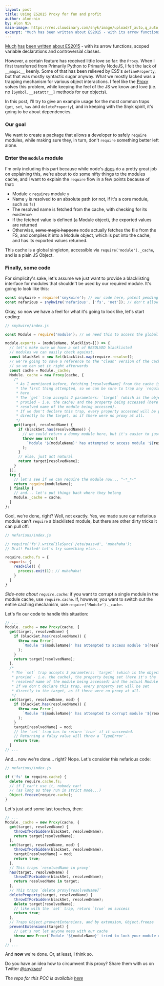 ```yaml
---
layout: post		
title: Using ES2015 Proxy for fun and profit
author: alon-niv
by: Alon Niv
main-image: https://res.cloudinary.com/snyk/image/upload/f_auto,q_auto,w_auto/v1448374341/BuiltWith-SSL-Usage.png
excerpt: "Much has been written about ES2015 - with its arrow functions, scoped variable declarations and controversial classes. However, a certain feature has received little love so far: the Proxy."
---
```



[Much](https://themeteorchef.com/blog/what-is-es2015/) [has](https://css-tricks.com/lets-learn-es2015/) [been written](https://babeljs.io/docs/learn-es2015/) [about ES2015](http://es6-features.org/) - with its arrow functions, scoped variable declarations and controversial classes.

However, a certain feature has received little love so far: the `Proxy`.
When I first transferred from Primarily Python to Primarily NodeJS, I felt the lack of `__magic__` keenly. Some of that has been relieved by ES5's `defineProperty`, but that was mostly syntactic sugar anyway.
What we mostly lacked was a trapping mechanism for various object interactions. I feel like the [Proxy](https://developer.mozilla.org/en/docs/Web/JavaScript/Reference/Global_Objects/Proxy) solves this problem, while keeping the feel of the JS we know and love (i.e. no `[Symbol.__setattr__]` methods for our objects).

In this post, I'll try to give an example usage for the most common traps (`get`, `set`, `has` and `deleteProperty`), and in keeping with the Snyk spirit, it's going to be about dependencies.

### Our goal
We want to create a package that allows a developer to safely `require` modules, while making sure they, in turn,
don't `require` something better left alone.

### Enter the `module` module
I'm only including this part because while node's [docs](https://nodejs.org/api/modules.html) do a pretty great job on explaining this, we're about to do some nifty things to the modules cache, and I want to explain the `require` flow in a few points because of that:

- Module `x` `require`s module `y`
- Name `y` is resolved to an absolute path (or not, if it's a core module, such as `fs`)
- The resolved name is fetched from the cache, with checking for its existence
- If the fetched value is defined (a Module object), the exported values are returned
- Otherwise, ~~some magic happens~~ node actually fetches the file from the FS, and compiles it into a Module object, which is put into the cache, and has its exported values returned.

This cache is a global singleton, accessible via `require('module')._cache`, and is a plain JS Object.

### Finally, some code
For simplicity's sake, let's assume we just want to provide a blacklisting interface for modules that shouldn't be used by our required module. It's going to look like this:

```js
const snykwire = require('snykwire'); // our code here, patent pending ;)
const nefarious = snykwire('nefarious', ['fs', 'net']); // don't allow this module access the neither 'fs' nor 'net' core modules
```

Okay, so now we have a feel for what it's going to look like, let's start coding:

```js
// snykwire/index.js

const Module = require('module'); // we need this to access the global cache

module.exports = (moduleName, blacklist=[]) => {
  // let's make sure we have a set of RESOLVED blacklisted
  // modules we can easily check against.
  const blackSet = new Set(blacklist.map(require.resolve));
  // we're going to save a reference to the "clean" version of the cache,
  // so we can set it right afterwards
  const cache = Module._cache;
  Module._cache = new Proxy(cache, {
    /*
     * As I mentioned before, fetching [resolvedName] from the cache is
     * the first thing attempted, so we can be sure to trap any `require` call
     * here.
     * The `get` trap accepts 2 parameters: `target` (which is the object being
     * proxied - i.e. the cache) and the property being accessed (here it's the
     * resolved name of the module being accessed).
     * If we don't declare this trap, every property accessed will be passed
     * directly to the target, as if there were no proxy at all.
     */
    get(target, resolvedName) {
      if (blackSet.has(resolvedName)) {
        // we could return a dummy module here, but it's easier to just throw an error for now
        throw new Error(
          `Module '${moduleName}' has attempted to access module '${resolvedName}'`
        );
      }
      // else, just act natural
      return target[resolvedName];
    }
  });
  try {
    // let's see if we can require the module now... ^-*_*-^
    return require(moduleName);
  } finally {
    // and... let's put things back where they belong
    Module._cache = cache;
  }
};
```

Cool, we're done, right?
Well, not exactly. Yes, we made sure our nefarious module can't `require` a blacklisted module, but there are other dirty tricks it can pull off:

```js
// nefarious/index.js

// require('fs').writeFileSync('/eta/passwd', 'muhahaha');
// Drat! Foiled! Let's try something else...

require.cache.fs = {
  exports: {
    readFile() {
      process.exit(1); // muhahaha!
    }
  }
}
```

*Side-note about `require.cache`:* if you want to corrupt a single module in the module cache, use `require.cache`.
If, however, you want to switch out the entire caching mechanism, use `require('Module')._cache`.

Let's fix our code to handle this situation:

```js
// ...
Module._cache = new Proxy(cache, {
  get(target, resolvedName) {
    if (blackSet.has(resolvedName)) {
      throw new Error(
        `Module '${moduleName}' has attempted to access module '${resolvedName}'`
      );
    }
    return target[resolvedName];
  },
  /*
   * The `set` trap accepts 3 parameters: `target` (which is the object being
   * proxied - i.e. the cache), the property being set (here it's the
   * resolved name of the module being accessed) and the actual Module object.
   * If we don't declare this trap, every property set will be set
   * directly to the target, as if there were no proxy at all.
   */
  set(target, resolvedName, mod) {
    if (blackSet.has(resolvedName)) {
      throw new Error(
        `Module '${moduleName}' has attempted to corrupt module '${resolvedName}'`
      );
    }
    target[resolvedName] = mod;
    // the `set` trap has to return `true` if it succeeded.
    // Returning a falsy value will throw a `TypeError`.
    return true;
  }
// ...
```

And... now we're done... right? Nope. Let's consider this nefarious code:

```js
// nefarious/index.js

if ('fs' in require.cache) {
  delete require.cache.fs;
  // if I can't use it, nobody can!
  // (as long as they run in strict mode...)
  Object.freeze(require.cache);
}
```

Let's just add some last touches, then:

```js
// ...
Module._cache = new Proxy(cache, {
  get(target, resolvedName) {
    throwIfForbidden(blackSet, resolvedName);
    return target[resolvedName];
  },
  set(target, resolvedName, mod) {
    throwIfForbidden(blackSet, resolvedName);
    target[resolvedName] = mod;
    return true;
  },
  // This traps `resolvedName in proxy`
  has(target, resolvedName) {
    throwIfForbidden(blackSet, resolvedName);
    return resolvedName in target;
  },
  // This traps `delete proxy[resolvedName]`
  deleteProperty(target, resolvedName) {
    throwIfForbidden(blackSet, resolvedName);
    delete target[resolvedName];
    // like with the `set` trap, return `true` on success
    return true;
  },
  // Traps Object.preventExtensions, and by extension, Object.freeze
  preventExtensions(target) {
    // Let's not let anyone mess with our cache
    throw new Error(`Module '${moduleName}' tried to lock your module cache`);
  }
// ...
```

And **now** we're done. Or, at least, I think so.

Do you have an idea how to circumvent this proxy? Share them with us on Twitter [@snyksec](https://twitter.com/snyksec)!



*The repo for this POC is available [here](https://github.com/Snyk/snykwire)*
